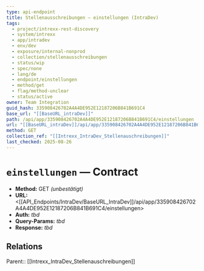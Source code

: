 ```yaml
---
type: api-endpoint
title: Stellenausschreibungen — einstellungen (IntraDev)
tags:
  - project/intrexx-rest-discovery
  - system/intrexx
  - app/intradev
  - env/dev
  - exposure/internal-nonprod
  - collection/stellenausschreibungen
  - status/wip
  - spec/none
  - lang/de
  - endpoint/einstellungen
  - method/get
  - flag/method-unclear
  - status/active
owner: Team Integration
guid_hash: 335908426702A4A4DE952E12187206B841B691C4
base_url: "[[BaseURL_intraDev]]"
path: /api/app/335908426702A4A4DE952E12187206B841B691C4/einstellungen
url: "[[BaseURL_intraDev]]/api/app/335908426702A4A4DE952E12187206B841B691C4/einstellungen"
method: GET
collection_ref: "[[Intrexx_IntraDev_Stellenauschreibungen]]"
last_checked: 2025-08-26
---
```


# `einstellungen` — Contract
- **Method:** GET *(unbestätigt)*  
- **URL:** <[[API_Endpoints/IntraDev/BaseURL_IntraDev]]/api/app/335908426702A4A4DE952E12187206B841B691C4/einstellungen>  
- **Auth:** _tbd_  
- **Query-Params:** _tbd_  
- **Response:** _tbd_

## Relations
Parent:: [[Intrexx_IntraDev_Stellenauschreibungen]]
